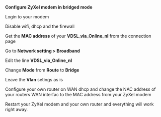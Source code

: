**Configure ZyXel modem in bridged mode**

Login to your modem

Disable wifi, dhcp and the firewall

Get the **MAC address** of your **VDSL_via_Online_nl** from the connection page

Go to **Network setting > Broadband**

Edit the line **VDSL_via_Online_nl**

Change **Mode** from **Route** to **Bridge**

Leave the **Vlan** setings as is

Configure your own router on WAN dhcp and change the NAC address of your routers WAN interfac to the MAC address from your ZyXel modem

Restart your ZyXel modem and your own router and everything will work right away.
